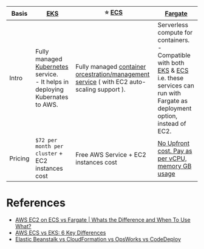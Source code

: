 
| Basis  | [EKS](AmazonEKS.md)                                                                                                                     | :star: [ECS](AmazonECS/README.md)                                                                                                                                             | [Fargate](AWSFargate.md)                                                                                                                                                  |
|--------|-----------------------------------------------------------------------------------------------------------------------------------------|-------------------------------------------------------------------------------------------------------------------------------------------------------------------------------|------------------------------------------------------------------------------------------------------------------------------------------------------------------------------------------------|
| Intro  | Fully managed [Kubernetes](../../1_HLDDesignComponents/6_DevOps/Kubernates.md) service. <br/>- It helps in deploying Kubernates to AWS. | Fully managed [container orcestration/management service](../../1_HLDDesignComponents/0_SystemGlossaries/ContainerOrchestrationService.md) ( with EC2 auto-scaling support ). | Serverless compute for containers. <br/>- Compatible with both [EKS](AmazonEKS.md) & [ECS](AmazonECS/README.md) i.e. these services can run with Fargate as deployment option, instead of EC2. |
| Pricing | `$72 per month per cluster` + EC2 instances cost                                                                                        | Free AWS Service + EC2 instances cost                                                                                                                                         | [No Upfront cost. Pay as per vCPU, memory GB usage](https://aws.amazon.com/fargate/pricing/)                                                                                                   

# References
- [AWS EC2 on ECS vs Fargate | Whats the Difference and When To Use What?](https://www.youtube.com/watch?v=DVrGXjjkpig)
- [AWS ECS vs EKS: 6 Key Differences](https://cloud.netapp.com/blog/aws-cvo-blg-aws-ecs-vs-eks-6-key-differences)
- [Elastic Beanstalk vs CloudFormation vs OpsWorks vs CodeDeploy](https://tutorialsdojo.com/elastic-beanstalk-vs-cloudformation-vs-opsworks-vs-codedeploy/)